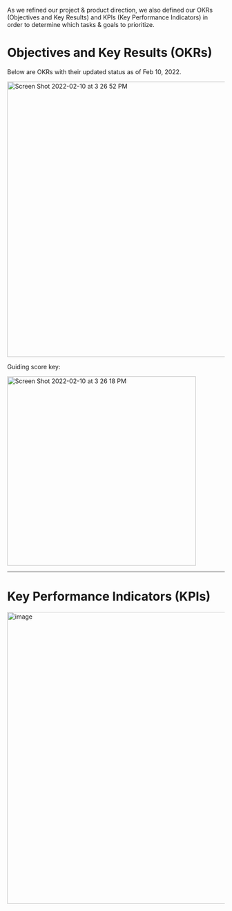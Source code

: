 As we refined our project & product direction, we also defined our OKRs (Objectives and Key Results) and KPIs (Key Performance Indicators) in order to determine which tasks & goals to prioritize.

# Objectives and Key Results (OKRs)
Below are OKRs with their updated status as of Feb 10, 2022.

<img width="636" alt="Screen Shot 2022-02-10 at 3 26 52 PM" src="https://user-images.githubusercontent.com/41938999/153514027-b7e1a066-e963-4726-a493-e55f22c3a101.png">


Guiding score key:

<img width="437" alt="Screen Shot 2022-02-10 at 3 26 18 PM" src="https://user-images.githubusercontent.com/41938999/153513959-fc7c9cbb-20c6-443b-952f-ed4850c5f50d.png"> 


***

# Key Performance Indicators (KPIs)

<img width="674" alt="image" src="https://user-images.githubusercontent.com/41938999/153514816-846748ae-015d-4483-95a4-c3e883e2dc6c.png">
